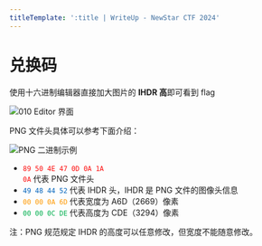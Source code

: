 ```yaml
---
titleTemplate: ':title | WriteUp - NewStar CTF 2024'
---
```


# 兑换码

使用十六进制编辑器直接加大图片的 **IHDR 高**即可看到 flag

![010 Editor 界面](/assets/images/wp/2024/week1/duihuanma_1.png)

PNG 文件头具体可以参考下面介绍：

![PNG 二进制示例](/assets/images/wp/2024/week1/duihuanma_2.png)

- <code><span style='color: #fd1010'>89 50 4E 47 0D 0A 1A 0A</span></code> 代表 PNG 文件头
- <code><span style='color: #0063bc'>49 48 44 52</span></code> 代表 IHDR 头，IHDR 是 PNG 文件的图像头信息
- <code><span style='color: #ff9900'>00 00 0A 6D</span></code> 代表宽度为 A6D（2669）像素
- <code><span style='color: #00af4e'>00 00 0C DE</span></code> 代表高度为 CDE（3294）像素

注：PNG 规范规定 IHDR 的高度可以任意修改，但宽度不能随意修改。
